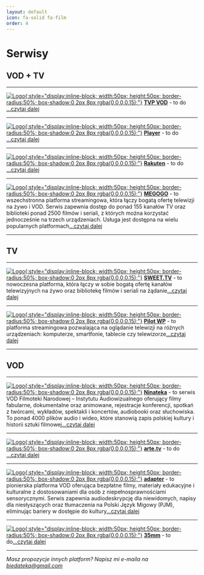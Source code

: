 ```yaml
---
layout: default
icon: fa-solid fa-film
order: 4
---
```

# Serwisy

## VOD + TV

---

[![Logo](https://play-lh.googleusercontent.com/U1Jmggzj5vqh1dpbEGk8RuLuilN9GeWZwSKey1Ad5yy1yHkCkPYrtcopdNRZ62YDfMU=w240-h480-rw){:style="display:inline-block; width:50px; height:50px; border-radius:50%; box-shadow:0 2px 8px rgba(0,0,0,0.15);"}](https://vod.tvp.pl)   [**TVP VOD**](https://vod.tvp.pl) - to do [...czytaj dalej](https://patrykjm.github.io/biedateka/posts/TVP-VOD)

---

[![Logo](https://play-lh.googleusercontent.com/06BCcW6rW0Lh0f8Wa51IJPuAfXzmmVmj6ip6r9whuRgG-dJQjBdytmZ0K1EMxF8CGy4=w240-h480-rw){:style="display:inline-block; width:50px; height:50px; border-radius:50%; box-shadow:0 2px 8px rgba(0,0,0,0.15);"}](https://player.pl/)   [**Player**](https://player.pl/) - to do [...czytaj dalej](https://patrykjm.github.io/biedateka/posts/Player/)

---

[![Logo](https://play-lh.googleusercontent.com/1wvyNpKnFSmHianlDCvFxiZyCdA0LxrppA2KLjRD-A_nvFKzuKxmXax6rad2Qu-IVQ=s48){:style="display:inline-block; width:50px; height:50px; border-radius:50%; box-shadow:0 2px 8px rgba(0,0,0,0.15);"}](https://www.rakuten.tv/pl)   [**Rakuten**](https://www.rakuten.tv/pl) - to do [...czytaj dalej](https://patrykjm.github.io/biedateka/posts/Rakuten/)

---

[![Logo](https://play-lh.googleusercontent.com/FmFOOnDrgrHGKxZVdIvmoLannz6k4AbZrAongrCiSYBmLgNQAFcjmCi-jgJfQvaaZQ4=w240-h480){:style="display:inline-block; width:50px; height:50px; border-radius:50%; box-shadow:0 2px 8px rgba(0,0,0,0.15);"}](https://megogo.net)   [**MEGOGO**](https://megogo.net) - to wszechstronna platforma streamingowa, która łączy bogatą ofertę telewizji na żywo i VOD. Serwis zapewnia dostęp do ponad 155 kanałów TV oraz biblioteki ponad 2500 filmów i seriali, z których można korzystać jednocześnie na trzech urządzeniach. Usługa jest dostępna na wielu popularnych platformach[...czytaj dalej](https://patrykjm.github.io/biedateka/posts/MEGOGO/)

---

## TV

---

[![Logo](https://play-lh.googleusercontent.com/P7GO0gh2Er6TYt7HChGcmlsH1wmOEGUKLz7blTZwdv_WqJpuGW35qwZh1MisDvdUMu-2){:style="display:inline-block; width:50px; height:50px; border-radius:50%; box-shadow:0 2px 8px rgba(0,0,0,0.15);"}](https://sweet.tv/pl/)   [**SWEET.TV**](https://sweet.tv/pl/) - to nowoczesna platforma, która łączy w sobie bogatą ofertę kanałów telewizyjnych na żywo oraz bibliotekę filmów i seriali na żądanie[...czytaj dalej](https://patrykjm.github.io/biedateka/posts/SWEET.TV/)

---

[![Logo](https://play-lh.googleusercontent.com/JlND_5pyWqUBaeEF5BxGOUxwucfJv-x_0160K-O4rwGQ7x4l0ni5oZsmEgwCkTJXCFM=w240-h480-rw){:style="display:inline-block; width:50px; height:50px; border-radius:50%; box-shadow:0 2px 8px rgba(0,0,0,0.15);"}](https://pilot.wp.pl)   [**Pilot WP**](https://pilot.wp.pl) - to platforma streamingowa pozwalająca na oglądanie telewizji na różnych urządzeniach: komputerze, smartfonie, tablecie czy telewizorze[...czytaj dalej](https://patrykjm.github.io/biedateka/posts/Pilot-WP/)


---

## VOD

---

[![Logo](https://play-lh.googleusercontent.com/AJxt2Qdis_Y8i6vrh-jki3eeeGsfswJovFvPTj0j8KCXgPd4oxowPwwwuttb-3cAtgjK=w240-h480-rw){:style="display:inline-block; width:50px; height:50px; border-radius:50%; box-shadow:0 2px 8px rgba(0,0,0,0.15);"}](https://ninateka.pl)   [**Ninateka**](https://ninateka.pl) - to serwis VOD Filmoteki Narodowej – Instytutu Audiowizualnego oferujący filmy fabularne, dokumentalne oraz animowane, rejestracje konferencji, spotkań z twórcami, wykładów, spektakli i koncertów, audiobooki oraz słuchowiska. To ponad 4000 plików audio i wideo, które stanowią zapis polskiej kultury i historii sztuki filmowej[...czytaj dalej](https://patrykjm.github.io/biedateka/posts/Ninateka/)

---

[![Logo](https://play-lh.googleusercontent.com/YcjEGa38h4BQuOuuoBE5f6ZhllEHqNkm0hs1fpBIcs1q6DPXxTY9sSRaeFhvYg82YhWS=w240-h480-rw){:style="display:inline-block; width:50px; height:50px; border-radius:50%; box-shadow:0 2px 8px rgba(0,0,0,0.15);"}](https://www.arte.tv/pl/)   [**arte.tv**](https://www.arte.tv/pl/) - to do [...czytaj dalej](https://patrykjm.github.io/biedateka/posts/arte.tv/)

---

[![Logo](https://scontent-waw2-1.xx.fbcdn.net/v/t39.30808-6/347625397_3379566318973145_8584177056599892323_n.jpg?_nc_cat=109&ccb=1-7&_nc_sid=6ee11a&_nc_ohc=uIuIqejMdVcQ7kNvwHozLQw&_nc_oc=AdkdN2LsBsnIKHIC95-4rO0P4IKzdO74peoFrD9pXub5GrYKQ-lAbt8NXaCUXrCrzGA&_nc_zt=23&_nc_ht=scontent-waw2-1.xx&_nc_gid=JLTH-h-6soFr5qDy4cKjEQ&oh=00_AfO5Mefw2pJqRIsujX0ELtvAVVLt-sMXbWwoV1glm7p8uQ&oe=684C66BC){:style="display:inline-block; width:50px; height:50px; border-radius:50%; box-shadow:0 2px 8px rgba(0,0,0,0.15);"}](https://adapter.pl/)   [**adapter**](https://adapter.pl/) - to pionierska platforma VOD oferująca bezpłatne filmy, materiały edukacyjne i kulturalne z dostosowaniami dla osób z niepełnosprawnościami sensorycznymi. Serwis zapewnia audiodeskrypcję dla niewidomych, napisy dla niesłyszących oraz tłumaczenia na Polski Język Migowy (PJM), eliminując bariery w dostępie do kultury[...czytaj dalej](https://patrykjm.github.io/biedateka/posts/adapter/)

---

[![Logo](https://play-lh.googleusercontent.com/OXHT8l42wA8GR9F-IQSgAw7mguTuy4v5bYNdQuY0gax22mr4l1H9s4V1G6Zs67a-EmE=w240-h480-rw){:style="display:inline-block; width:50px; height:50px; border-radius:50%; box-shadow:0 2px 8px rgba(0,0,0,0.15);"}](https://35mm.online)   [**35mm**](https://35mm.online) - to do[...czytaj dalej](https://patrykjm.github.io/biedateka/posts/35mm/)

---

*Masz propozycje innych platform? Napisz mi e-maila na biedateka@gmail.com*